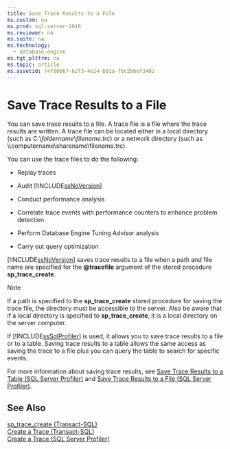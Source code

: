 ```yaml
---
title: Save Trace Results to a File
ms.custom: na
ms.prod: sql-server-2016
ms.reviewer: na
ms.suite: na
ms.technology: 
  - database-engine
ms.tgt_pltfrm: na
ms.topic: article
ms.assetid: 74f80667-62f3-4e14-bb1a-f0c2b6ef3402
---
```

# Save Trace Results to a File
  You can save trace results to a file. A trace file is a file where the trace results are written. A trace file can be located either in a local directory \(such as C:\\*foldername*\\*filename.trc*\) or a network directory \(such as \\\\computername\\sharename\\filename.trc\).  
  
 You can use the trace files to do the following:  
  
-   Replay traces  
  
-   Audit [!INCLUDE[ssNoVersion](../../Token\Other/ssNoVersion_md.md)]  
  
-   Conduct performance analysis  
  
-   Correlate trace events with performance counters to enhance problem detection  
  
-   Perform Database Engine Tuning Advisor analysis  
  
-   Carry out query optimization  
  
 [!INCLUDE[ssNoVersion](../../Token\Other/ssNoVersion_md.md)] saves trace results to a file when a path and file name are specified for the **@tracefile** argument of the stored procedure **sp\_trace\_create**.  
  
> [!NOTE]  
>  If a path is specified to the **sp\_trace\_create** stored procedure for saving the trace file, the directory must be accessible to the server. Also be aware that if a local directory is specified to **sp\_trace\_create**, it is a local directory on the server computer.  
  
 If [!INCLUDE[ssSqlProfiler](../../Token\Other/ssSqlProfiler_md.md)] is used, it allows you to save trace results to a file or to a table. Saving trace results to a table allows the same access as saving the trace to a file plus you can query the table to search for specific events.  
  
 For more information about saving trace results, see [Save Trace Results to a Table &#40;SQL Server Profiler&#41;](../../Topics\TopicNameContainA/Save-Trace-Results-to-a-Table--SQL-Server-Profiler-.md) and [Save Trace Results to a File &#40;SQL Server Profiler&#41;](../../Topics\TopicNameContainA/Save-Trace-Results-to-a-File--SQL-Server-Profiler-.md).  
  
## See Also  
 [sp_trace_create &#40;Transact-SQL&#41;](../Topic/sp_trace_create%20\(Transact-SQL\).md)   
 [Create a Trace &#40;Transact-SQL&#41;](../../Topics\TopicNameContainA/Create-a-Trace--Transact-SQL-.md)   
 [Create a Trace &#40;SQL Server Profiler&#41;](../../Topics\TopicNameContainA/Create-a-Trace--SQL-Server-Profiler-.md)  
  
  